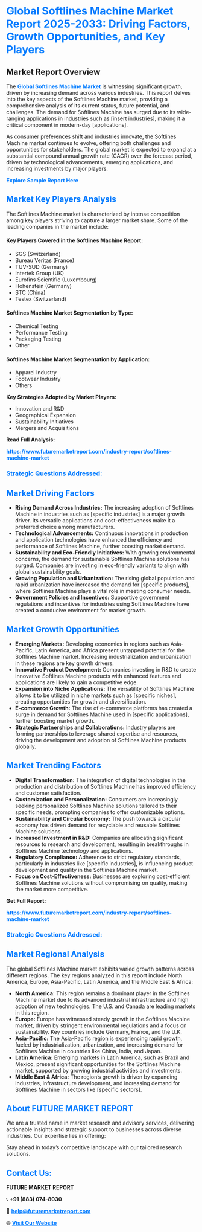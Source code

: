 <h1 style="color: #007BFF;">Global Softlines Machine Market Report 2025-2033: Driving Factors, Growth Opportunities, and Key Players</h1>

<section id="overview">
<h2>Market Report Overview</h2>
<p>The <a href="https://www.futuremarketreport.com/industry-report/softlines-machine-market" style="color: #007BFF; text-decoration: none;"><strong>Global Softlines Machine Market</strong></a> is witnessing significant growth, driven by increasing demand across various industries. This report delves into the key aspects of the Softlines Machine market, providing a comprehensive analysis of its current status, future potential, and challenges. The demand for Softlines Machine has surged due to its wide-ranging applications in industries such as [insert industries], making it a critical component in modern-day [applications].</p>
<p>As consumer preferences shift and industries innovate, the Softlines Machine market continues to evolve, offering both challenges and opportunities for stakeholders. The global market is expected to expand at a substantial compound annual growth rate (CAGR) over the forecast period, driven by technological advancements, emerging applications, and increasing investments by major players.</p>
</section>

<section id="overview">
<p><a href="https://www.futuremarketreport.com/request-sample/reportId=37342" style="color: #007BFF; text-decoration: none;"><strong>Explore Sample Report Here</strong></a></p>
</section>

<section id="key-players">
<h2 style="color: #007BFF;">Market Key Players Analysis</h2>
<p>The Softlines Machine market is characterized by intense competition among key players striving to capture a larger market share. Some of the leading companies in the market include:</p>
<h4>Key Players Covered in the Softlines Machine Report:</h4>
<ul><li>SGS (Switzerland)</li><li>Bureau Veritas (France)</li><li>TUV-SUD (Germany)</li><li>Intertek Group (UK)</li><li>Eurofins Scientific (Luxembourg)</li><li>Hohenstein (Germany)</li><li>STC (China)</li><li>Testex (Switzerland)</li></ul>
<h4>Softlines Machine Market Segmentation by Type:</h4>
<ul><li>Chemical Testing</li><li>Performance Testing</li><li>Packaging Testing</li><li>Other</li></ul>

<h4>Softlines Machine Market Segmentation by Application:</h4>
<ul><li>Apparel Industry</li><li>Footwear Industry</li><li>Others</li></ul>
<p><strong>Key Strategies Adopted by Market Players:</strong></p>
<ul>
<li>Innovation and R&D</li>
<li>Geographical Expansion</li>
<li>Sustainability Initiatives</li>
<li>Mergers and Acquisitions</li>
</ul>
</section>

<section>
<p><strong>Read Full Analysis: </strong></p><a href="https://www.futuremarketreport.com/industry-report/softlines-machine-market" style="color: #007BFF; text-decoration: none;"><strong>https://www.futuremarketreport.com/industry-report/softlines-machine-market</strong></a>
<h3 style="color: #007BFF;">Strategic Questions Addressed:</h3>
</section>

<section id="driving-factors">
<h2 style="color: #007BFF;">Market Driving Factors</h2>
<ul>
<li><strong>Rising Demand Across Industries:</strong> The increasing adoption of Softlines Machine in industries such as [specific industries] is a major growth driver. Its versatile applications and cost-effectiveness make it a preferred choice among manufacturers.</li>
<li><strong>Technological Advancements:</strong> Continuous innovations in production and application technologies have enhanced the efficiency and performance of Softlines Machine, further boosting market demand.</li>
<li><strong>Sustainability and Eco-Friendly Initiatives:</strong> With growing environmental concerns, the demand for sustainable Softlines Machine solutions has surged. Companies are investing in eco-friendly variants to align with global sustainability goals.</li>
<li><strong>Growing Population and Urbanization:</strong> The rising global population and rapid urbanization have increased the demand for [specific products], where Softlines Machine plays a vital role in meeting consumer needs.</li>
<li><strong>Government Policies and Incentives:</strong> Supportive government regulations and incentives for industries using Softlines Machine have created a conducive environment for market growth.</li>
</ul>
</section>

<section id="growth-opportunities">
<h2 style="color: #007BFF;">Market Growth Opportunities</h2>
<ul>
<li><strong>Emerging Markets:</strong> Developing economies in regions such as Asia-Pacific, Latin America, and Africa present untapped potential for the Softlines Machine market. Increasing industrialization and urbanization in these regions are key growth drivers.</li>
<li><strong>Innovative Product Development:</strong> Companies investing in R&D to create innovative Softlines Machine products with enhanced features and applications are likely to gain a competitive edge.</li>
<li><strong>Expansion into Niche Applications:</strong> The versatility of Softlines Machine allows it to be utilized in niche markets such as [specific niches], creating opportunities for growth and diversification.</li>
<li><strong>E-commerce Growth:</strong> The rise of e-commerce platforms has created a surge in demand for Softlines Machine used in [specific applications], further boosting market growth.</li>
<li><strong>Strategic Partnerships and Collaborations:</strong> Industry players are forming partnerships to leverage shared expertise and resources, driving the development and adoption of Softlines Machine products globally.</li>
</ul>
</section>

<section id="trending-factors">
<h2 style="color: #007BFF;">Market Trending Factors</h2>
<ul>
<li><strong>Digital Transformation:</strong> The integration of digital technologies in the production and distribution of Softlines Machine has improved efficiency and customer satisfaction.</li>
<li><strong>Customization and Personalization:</strong> Consumers are increasingly seeking personalized Softlines Machine solutions tailored to their specific needs, prompting companies to offer customizable options.</li>
<li><strong>Sustainability and Circular Economy:</strong> The push towards a circular economy has driven demand for recyclable and reusable Softlines Machine solutions.</li>
<li><strong>Increased Investment in R&D:</strong> Companies are allocating significant resources to research and development, resulting in breakthroughs in Softlines Machine technology and applications.</li>
<li><strong>Regulatory Compliance:</strong> Adherence to strict regulatory standards, particularly in industries like [specific industries], is influencing product development and quality in the Softlines Machine market.</li>
<li><strong>Focus on Cost-Effectiveness:</strong> Businesses are exploring cost-efficient Softlines Machine solutions without compromising on quality, making the market more competitive.</li>
</ul>
</section>

<section>
<p><strong>Get Full Report: </strong></p><a href="https://www.futuremarketreport.com/industry-report/softlines-machine-market" style="color: #007BFF; text-decoration: none;"><strong>https://www.futuremarketreport.com/industry-report/softlines-machine-market</strong></a>
<h3 style="color: #007BFF;">Strategic Questions Addressed:</h3>
</section>


<section id="regional-analysis">
<h2 style="color: #007BFF;">Market Regional Analysis</h2>
<p>The global Softlines Machine market exhibits varied growth patterns across different regions. The key regions analyzed in this report include North America, Europe, Asia-Pacific, Latin America, and the Middle East & Africa:</p>
<ul>
<li><strong>North America:</strong> This region remains a dominant player in the Softlines Machine market due to its advanced industrial infrastructure and high adoption of new technologies. The U.S. and Canada are leading markets in this region.</li>
<li><strong>Europe:</strong> Europe has witnessed steady growth in the Softlines Machine market, driven by stringent environmental regulations and a focus on sustainability. Key countries include Germany, France, and the U.K.</li>
<li><strong>Asia-Pacific:</strong> The Asia-Pacific region is experiencing rapid growth, fueled by industrialization, urbanization, and increasing demand for Softlines Machine in countries like China, India, and Japan.</li>
<li><strong>Latin America:</strong> Emerging markets in Latin America, such as Brazil and Mexico, present significant opportunities for the Softlines Machine market, supported by growing industrial activities and investments.</li>
<li><strong>Middle East & Africa:</strong> The region’s growth is driven by expanding industries, infrastructure development, and increasing demand for Softlines Machine in sectors like [specific sectors].</li>
</ul>
</section>

<footer>
<h2 style="color: #007BFF;">About FUTURE MARKET REPORT</h2>
<p>We are a trusted name in market research and advisory services, delivering actionable insights and strategic support to businesses across diverse industries. Our expertise lies in offering:</p>

<p>Stay ahead in today’s competitive landscape with our tailored research solutions.</p>

<h2 style="color: #007BFF;">Contact Us:</h2>
<p><strong>FUTURE MARKET REPORT</strong></p>
<p>📞 <strong>+91 (883) 074-8030</strong></p>
<p>📧 <strong><a href="mailto:help@futuremarketreport.com" style="color: #007BFF;">help@futuremarketreport.com</a></strong></p>
<p>🌐 <strong><a href="https://www.futuremarketreport.com/" style="color: #007BFF;">Visit Our Website</a></strong></p>
</footer>
